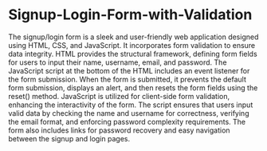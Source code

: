 # Signup-Login-Form-with-Validation
 The signup/login form is a sleek and user-friendly web application designed using HTML, CSS, and JavaScript. It incorporates form validation to ensure data integrity. HTML provides the structural framework, defining form fields for users to input their name, username, email, and password. 
The JavaScript script at the bottom of the HTML includes an event listener for the form submission. When the form is submitted, it prevents the default form submission, displays an alert, and then resets the form fields using the reset() method. JavaScript is utilized for client-side form validation, enhancing the interactivity of the form. The script ensures that users input valid data by checking the name and username for correctness, verifying the email format, and enforcing password complexity requirements. The form also includes links for password recovery and easy navigation between the signup and login pages.
